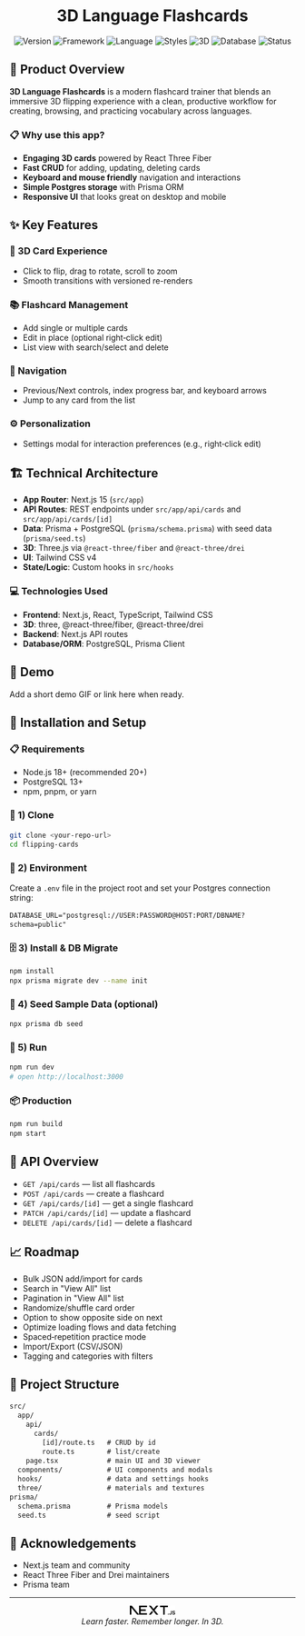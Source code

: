 <div align="center">

# 3D Language Flashcards

![Version](https://img.shields.io/badge/version-0.1.0-blue)
![Framework](https://img.shields.io/badge/framework-Next.js%2015-purple)
![Language](https://img.shields.io/badge/language-TypeScript-blueviolet)
![Styles](https://img.shields.io/badge/UI-Tailwind%20CSS-38B2AC)
![3D](https://img.shields.io/badge/3D-Three.js%20%2B%20R3F-0A7EA4)
![Database](https://img.shields.io/badge/database-PostgreSQL-316192)
![Status](https://img.shields.io/badge/status-active-success)

</div>

## 🚀 Product Overview

**3D Language Flashcards** is a modern flashcard trainer that blends an immersive 3D flipping experience with a clean, productive workflow for creating, browsing, and practicing vocabulary across languages.

### 📋 Why use this app?

- **Engaging 3D cards** powered by React Three Fiber
- **Fast CRUD** for adding, updating, deleting cards
- **Keyboard and mouse friendly** navigation and interactions
- **Simple Postgres storage** with Prisma ORM
- **Responsive UI** that looks great on desktop and mobile

## ✨ Key Features

### 🎴 3D Card Experience
- Click to flip, drag to rotate, scroll to zoom
- Smooth transitions with versioned re-renders

### 📚 Flashcard Management
- Add single or multiple cards
- Edit in place (optional right‑click edit)
- List view with search/select and delete

### 🧭 Navigation
- Previous/Next controls, index progress bar, and keyboard arrows
- Jump to any card from the list

### ⚙️ Personalization
- Settings modal for interaction preferences (e.g., right‑click edit)

## 🏗️ Technical Architecture

- **App Router**: Next.js 15 (`src/app`)
- **API Routes**: REST endpoints under `src/app/api/cards` and `src/app/api/cards/[id]`
- **Data**: Prisma + PostgreSQL (`prisma/schema.prisma`) with seed data (`prisma/seed.ts`)
- **3D**: Three.js via `@react-three/fiber` and `@react-three/drei`
- **UI**: Tailwind CSS v4
- **State/Logic**: Custom hooks in `src/hooks`

### 💻 Technologies Used

- **Frontend**: Next.js, React, TypeScript, Tailwind CSS
- **3D**: three, @react-three/fiber, @react-three/drei
- **Backend**: Next.js API routes
- **Database/ORM**: PostgreSQL, Prisma Client

## 🎥 Demo

Add a short demo GIF or link here when ready.

## 🚀 Installation and Setup

### 📋 Requirements
- Node.js 18+ (recommended 20+)
- PostgreSQL 13+
- npm, pnpm, or yarn

### 🔧 1) Clone
```bash
git clone <your-repo-url>
cd flipping-cards
```

### 🔐 2) Environment
Create a `.env` file in the project root and set your Postgres connection string:
```env
DATABASE_URL="postgresql://USER:PASSWORD@HOST:PORT/DBNAME?schema=public"
```

### 🗄️ 3) Install & DB Migrate
```bash
npm install
npx prisma migrate dev --name init
```

### 🌱 4) Seed Sample Data (optional)
```bash
npx prisma db seed
```

### 🏃 5) Run
```bash
npm run dev
# open http://localhost:3000
```

### 📦 Production
```bash
npm run build
npm start
```

## 🔌 API Overview

- `GET /api/cards` — list all flashcards
- `POST /api/cards` — create a flashcard
- `GET /api/cards/[id]` — get a single flashcard
- `PATCH /api/cards/[id]` — update a flashcard
- `DELETE /api/cards/[id]` — delete a flashcard

## 📈 Roadmap

- Bulk JSON add/import for cards
- Search in "View All" list
- Pagination in "View All" list
- Randomize/shuffle card order
- Option to show opposite side on next
- Optimize loading flows and data fetching
- Spaced‑repetition practice mode
- Import/Export (CSV/JSON)
- Tagging and categories with filters

## 🧩 Project Structure

```
src/
  app/
    api/
      cards/
        [id]/route.ts   # CRUD by id
        route.ts        # list/create
    page.tsx            # main UI and 3D viewer
  components/           # UI components and modals
  hooks/                # data and settings hooks
  three/                # materials and textures
prisma/
  schema.prisma         # Prisma models
  seed.ts               # seed script
```

## 🙌 Acknowledgements

- Next.js team and community
- React Three Fiber and Drei maintainers
- Prisma team

---

<div align="center">
  <img src="public/next.svg" alt="Next" width="80"/>
  <br>
  <i>Learn faster. Remember longer. In 3D.</i>
  <br>
</div>
